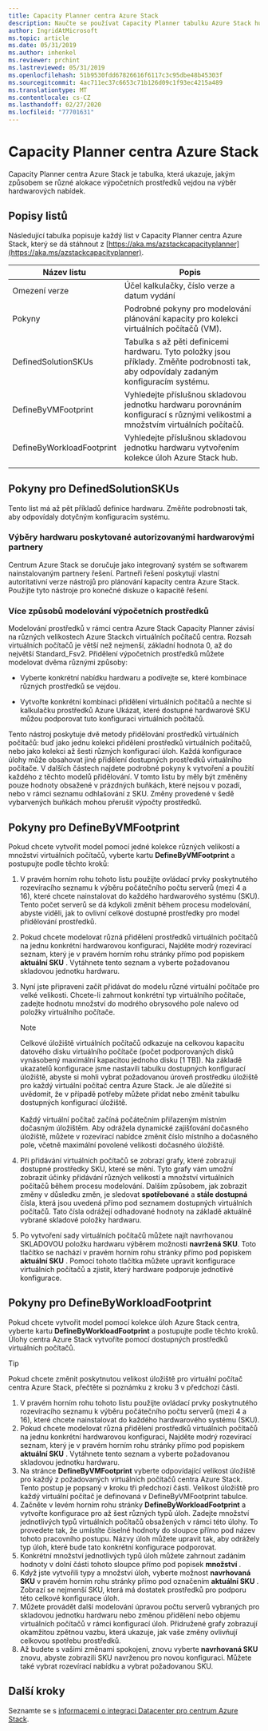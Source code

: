```yaml
---
title: Capacity Planner centra Azure Stack
description: Naučte se používat Capacity Planner tabulku Azure Stack hub pro nasazení.
author: IngridAtMicrosoft
ms.topic: article
ms.date: 05/31/2019
ms.author: inhenkel
ms.reviewer: prchint
ms.lastreviewed: 05/31/2019
ms.openlocfilehash: 51b9530fdd67826616f6117c3c95dbe48b45303f
ms.sourcegitcommit: 4ac711ec37c6653c71b126d09c1f93ec4215a489
ms.translationtype: MT
ms.contentlocale: cs-CZ
ms.lasthandoff: 02/27/2020
ms.locfileid: "77701631"
---
```

# <a name="azure-stack-hub-capacity-planner"></a>Capacity Planner centra Azure Stack

Capacity Planner centra Azure Stack je tabulka, která ukazuje, jakým způsobem se různé alokace výpočetních prostředků vejdou na výběr hardwarových nabídek.

## <a name="worksheet-descriptions"></a>Popisy listů

Následující tabulka popisuje každý list v Capacity Planner centra Azure Stack, který se dá stáhnout z [https://aka.ms/azstackcapacityplanner](https://aka.ms/azstackcapacityplanner).

|Název listu|Popis|
|-----|-----|
|Omezení verze|Účel kalkulačky, číslo verze a datum vydání|
|Pokyny|Podrobné pokyny pro modelování plánování kapacity pro kolekci virtuálních počítačů (VM).|
|DefinedSolutionSKUs|Tabulka s až pěti definicemi hardwaru. Tyto položky jsou příklady. Změňte podrobnosti tak, aby odpovídaly zadaným konfiguracím systému.|
|DefineByVMFootprint|Vyhledejte příslušnou skladovou jednotku hardwaru porovnáním konfigurací s různými velikostmi a množstvím virtuálních počítačů.|
|DefineByWorkloadFootprint|Vyhledejte příslušnou skladovou jednotku hardwaru vytvořením kolekce úloh Azure Stack hub.|
|  |  |

## <a name="definedsolutionskus-instructions"></a>Pokyny pro DefinedSolutionSKUs

Tento list má až pět příkladů definice hardwaru. Změňte podrobnosti tak, aby odpovídaly dotyčným konfiguracím systému.

### <a name="hardware-selections-provided-by-authorized-hardware-partners"></a>Výběry hardwaru poskytované autorizovanými hardwarovými partnery

Centrum Azure Stack se doručuje jako integrovaný systém se softwarem nainstalovaným partnery řešení. Partneři řešení poskytují vlastní autoritativní verze nástrojů pro plánování kapacity centra Azure Stack. Použijte tyto nástroje pro konečné diskuze o kapacitě řešení.

### <a name="multiple-ways-to-model-computing-resources"></a>Více způsobů modelování výpočetních prostředků

Modelování prostředků v rámci centra Azure Stack Capacity Planner závisí na různých velikostech Azure Stackch virtuálních počítačů centra. Rozsah virtuálních počítačů je větší než nejmenší, základní hodnota 0, až do největší Standard_Fsv2. Přidělení výpočetních prostředků můžete modelovat dvěma různými způsoby:

- Vyberte konkrétní nabídku hardwaru a podívejte se, které kombinace různých prostředků se vejdou.

- Vytvořte konkrétní kombinaci přidělení virtuálních počítačů a nechte si kalkulačku prostředků Azure Ukázat, které dostupné hardwarové SKU můžou podporovat tuto konfiguraci virtuálních počítačů.

Tento nástroj poskytuje dvě metody přidělování prostředků virtuálních počítačů: buď jako jednu kolekci přidělení prostředků virtuálních počítačů, nebo jako kolekci až šesti různých konfigurací úloh. Každá konfigurace úlohy může obsahovat jiné přidělení dostupných prostředků virtuálního počítače. V dalších částech najdete podrobné pokyny k vytvoření a použití každého z těchto modelů přidělování. V tomto listu by měly být změněny pouze hodnoty obsažené v prázdných buňkách, které nejsou v pozadí, nebo v rámci seznamu odhlašování z SKU. Změny provedené v šedě vybarvených buňkách mohou přerušit výpočty prostředků.

## <a name="definebyvmfootprint-instructions"></a>Pokyny pro DefineByVMFootprint

Pokud chcete vytvořit model pomocí jedné kolekce různých velikostí a množství virtuálních počítačů, vyberte kartu **DefineByVMFootprint** a postupujte podle těchto kroků:

1. V pravém horním rohu tohoto listu použijte ovládací prvky poskytnutého rozevíracího seznamu k výběru počátečního počtu serverů (mezi 4 a 16), které chcete nainstalovat do každého hardwarového systému (SKU). Tento počet serverů se dá kdykoli změnit během procesu modelování, abyste viděli, jak to ovlivní celkové dostupné prostředky pro model přidělování prostředků.
2. Pokud chcete modelovat různá přidělení prostředků virtuálních počítačů na jednu konkrétní hardwarovou konfiguraci, Najděte modrý rozevírací seznam, který je v pravém horním rohu stránky přímo pod popiskem **aktuální SKU** . Vytáhnete tento seznam a vyberte požadovanou skladovou jednotku hardwaru.
3. Nyní jste připraveni začít přidávat do modelu různé virtuální počítače pro velké velikosti. Chcete-li zahrnout konkrétní typ virtuálního počítače, zadejte hodnotu množství do modrého obrysového pole nalevo od položky virtuálního počítače.

   > [!NOTE]
   > Celkové úložiště virtuálních počítačů odkazuje na celkovou kapacitu datového disku virtuálního počítače (počet podporovaných disků vynásobený maximální kapacitou jednoho disku [1 TB]). Na základě ukazatelů konfigurace jsme nastavili tabulku dostupných konfigurací úložiště, abyste si mohli vybrat požadovanou úroveň prostředku úložiště pro každý virtuální počítač centra Azure Stack. Je ale důležité si uvědomit, že v případě potřeby můžete přidat nebo změnit tabulku dostupných konfigurací úložiště. <br><br>Každý virtuální počítač začíná počátečním přiřazeným místním dočasným úložištěm. Aby odrážela dynamické zajišťování dočasného úložiště, můžete v rozevírací nabídce změnit číslo místního a dočasného pole, včetně maximální povolené velikosti dočasného úložiště.

4. Při přidávání virtuálních počítačů se zobrazí grafy, které zobrazují dostupné prostředky SKU, které se mění. Tyto grafy vám umožní zobrazit účinky přidávání různých velikostí a množství virtuálních počítačů během procesu modelování. Dalším způsobem, jak zobrazit změny v důsledku změn, je sledovat **spotřebované** a **stále dostupná** čísla, která jsou uvedená přímo pod seznamem dostupných virtuálních počítačů. Tato čísla odrážejí odhadované hodnoty na základě aktuálně vybrané skladové položky hardwaru.
5. Po vytvoření sady virtuálních počítačů můžete najít navrhovanou SKLADOVOU položku hardwaru výběrem možnosti **navržená SKU**. Toto tlačítko se nachází v pravém horním rohu stránky přímo pod popiskem **aktuální SKU** . Pomocí tohoto tlačítka můžete upravit konfigurace virtuálních počítačů a zjistit, který hardware podporuje jednotlivé konfigurace.

## <a name="definebyworkloadfootprint-instructions"></a>Pokyny pro DefineByWorkloadFootprint

Pokud chcete vytvořit model pomocí kolekce úloh Azure Stack centra, vyberte kartu **DefineByWorkloadFootprint** a postupujte podle těchto kroků. Úlohy centra Azure Stack vytvoříte pomocí dostupných prostředků virtuálních počítačů.

> [!TIP]
> Pokud chcete změnit poskytnutou velikost úložiště pro virtuální počítač centra Azure Stack, přečtěte si poznámku z kroku 3 v předchozí části.

1. V pravém horním rohu tohoto listu použijte ovládací prvky poskytnutého rozevíracího seznamu k výběru počátečního počtu serverů (mezi 4 a 16), které chcete nainstalovat do každého hardwarového systému (SKU).
2. Pokud chcete modelovat různá přidělení prostředků virtuálních počítačů na jednu konkrétní hardwarovou konfiguraci, Najděte modrý rozevírací seznam, který je v pravém horním rohu stránky přímo pod popiskem **aktuální SKU** . Vytáhnete tento seznam a vyberte požadovanou skladovou jednotku hardwaru.
3. Na stránce **DefineByVMFootprint** vyberte odpovídající velikost úložiště pro každý z požadovaných virtuálních počítačů centra Azure Stack. Tento postup je popsaný v kroku tři předchozí části. Velikost úložiště pro každý virtuální počítač je definovaná v DefineByVMFootprint tabulce.
4. Začněte v levém horním rohu stránky **DefineByWorkloadFootprint** a vytvořte konfigurace pro až šest různých typů úloh. Zadejte množství jednotlivých typů virtuálních počítačů obsažených v rámci této úlohy. To provedete tak, že umístíte číselné hodnoty do sloupce přímo pod název tohoto pracovního postupu. Názvy úloh můžete upravit tak, aby odrážely typ úloh, které bude tato konkrétní konfigurace podporovat.
5. Konkrétní množství jednotlivých typů úloh můžete zahrnout zadáním hodnoty v dolní části tohoto sloupce přímo pod popisek **množství** .
6. Když jste vytvořili typy a množství úloh, vyberte možnost **navrhovaná SKU** v pravém horním rohu stránky přímo pod označením **aktuální SKU** . Zobrazí se nejmenší SKU, která má dostatek prostředků pro podporu této celkové konfigurace úloh.
7. Můžete provádět další modelování úpravou počtu serverů vybraných pro skladovou jednotku hardwaru nebo změnou přidělení nebo objemu virtuálních počítačů v rámci konfigurací úloh. Přidružené grafy zobrazují okamžitou zpětnou vazbu, která ukazuje, jak vaše změny ovlivňují celkovou spotřebu prostředků.
8. Až budete s vašimi změnami spokojeni, znovu vyberte **navrhovaná SKU** znovu, abyste zobrazili SKU navrženou pro novou konfiguraci. Můžete také vybrat rozevírací nabídku a vybrat požadovanou SKU.

## <a name="next-steps"></a>Další kroky

Seznamte se s [informacemi o integraci Datacenter pro centrum Azure Stack](azure-stack-datacenter-integration.md).
